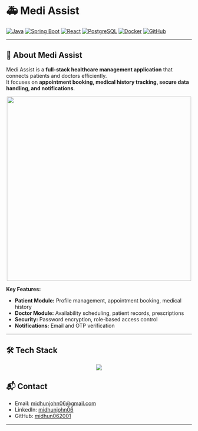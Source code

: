 # 🚑 Medi Assist

[![Java](https://img.shields.io/badge/Java-%23ED8B00.svg?style=for-the-badge&logo=openjdk&logoColor=white)](https://www.java.com/)
[![Spring Boot](https://img.shields.io/badge/SpringBoot-%236DB33F.svg?style=for-the-badge&logo=springboot&logoColor=white)](https://spring.io/projects/spring-boot)
[![React](https://img.shields.io/badge/React-%2320232a.svg?style=for-the-badge&logo=react&logoColor=%2361DAFB)](https://reactjs.org/)
[![PostgreSQL](https://img.shields.io/badge/PostgreSQL-%23316192.svg?style=for-the-badge&logo=postgresql&logoColor=white)](https://www.postgresql.org/)
[![Docker](https://img.shields.io/badge/Docker-%230db7ed.svg?style=for-the-badge&logo=docker&logoColor=white)](https://www.docker.com/)
[![GitHub](https://img.shields.io/badge/GitHub-%23121011.svg?style=for-the-badge&logo=github&logoColor=white)](https://github.com/midhun062001)

---

## 🌟 About Medi Assist

Medi Assist is a **full-stack healthcare management application** that connects patients and doctors efficiently.  
It focuses on **appointment booking, medical history tracking, secure data handling, and notifications**.

<p align="center">
  <img src="assets/medi-assist-demo.gif" width="500" />
</p>

**Key Features:**

- **Patient Module:** Profile management, appointment booking, medical history
- **Doctor Module:** Availability scheduling, patient records, prescriptions
- **Security:** Password encryption, role-based access control
- **Notifications:** Email and OTP verification

---

## 🛠️ Tech Stack

<p align="center">
  <img src="https://skillicons.dev/icons?i=java,spring,react,postgresql,docker,git,github,tailwind" />
</p>

## 📬 Contact

- Email: [midhunjohn06@gmail.com](mailto:midhunjohn06@gmail.com)  
- LinkedIn: [midhunjohn06](https://www.linkedin.com/in/midhunjohn06)  
- GitHub: [midhun062001](https://github.com/midhun062001)

---
